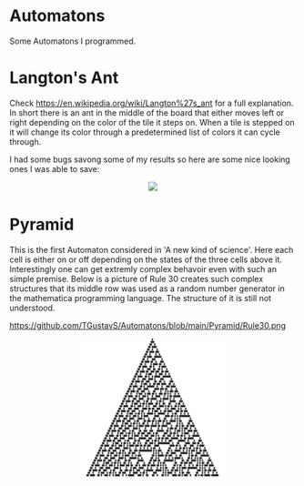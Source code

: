 # Automatons
Some Automatons I programmed.

# Langton's Ant
Check https://en.wikipedia.org/wiki/Langton%27s_ant for a full explanation. In short there is an ant in the middle of the board that either moves left or right depending on the color of the tile it steps on. When a tile is stepped on it will change its color through a predetermined list of colors it can cycle through. <br>

I had some bugs savong some of my results so here are some nice looking ones I was able to save:

<p align="center">
    <img width=50% src="https://github.com/TGustavS/Automatons/blob/main/LangtonsAnt/Gifs/Langton1.gif">
</p>

# Pyramid
This is the first Automaton considered in 'A new kind of science'. Here each cell is either on or off depending on the states of the three cells above it. Interestingly one can get extremly complex behavoir even with such an simple premise. Below is a picture of Rule 30 creates such complex structures that its middle row was used as a random number generator in the mathematica programming language. The structure of it is still not understood.

https://github.com/TGustavS/Automatons/blob/main/Pyramid/Rule30.png

<p align="center">
    <img width=50% src="https://github.com/TGustavS/Automatons/blob/main/Pyramid/Rule30.png">
</p>
